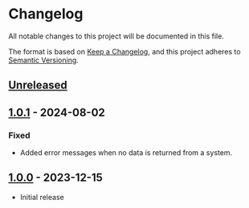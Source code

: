 # Changelog

All notable changes to this project will be documented in this file.

The format is based on [Keep a Changelog](https://keepachangelog.com/en/1.0.0/),
and this project adheres to [Semantic Versioning](https://semver.org/spec/v2.0.0.html).

## [Unreleased]

## [1.0.1] - 2024-08-02

### Fixed

- Added error messages when no data is returned from a system.

## [1.0.0] - 2023-12-15

- Initial release

[Unreleased]: https://github.com/itk-dev-rpa/Gennemsoegning-af-Statstidende/compare/1.0.1...HEAD
[1.0.1]: https://github.com/itk-dev-rpa/Gennemsoegning-af-Statstidende/releases/tag/1.0.1
[1.0.0]: https://github.com/itk-dev-rpa/Gennemsoegning-af-Statstidende/releases/tag/1.0.0
